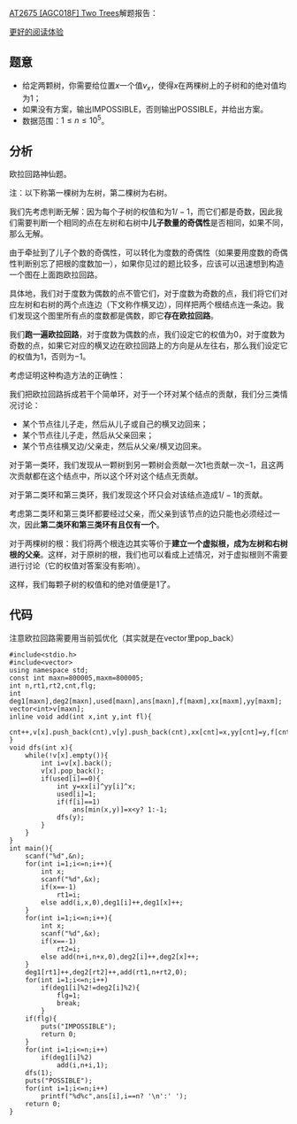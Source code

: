 [AT2675 [AGC018F] Two Trees](https://www.luogu.com.cn/problem/AT2675)解题报告：

[更好的阅读体验](https://zybuluo.com/xiaoziyao/note/1760327)

## 题意
- 给定两颗树，你需要给位置$x$一个值$v_x$，使得$x$在两棵树上的子树和的绝对值均为$1$；
- 如果没有方案，输出$\text{IMPOSSIBLE}$，否则输出$\text{POSSIBLE}$，并给出方案。
- 数据范围：$1\leqslant n\leqslant 10^5$。

## 分析
欧拉回路神仙题。

注：以下称第一棵树为左树，第二棵树为右树。

我们先考虑判断无解：因为每个子树的权值和为$1/-1$，而它们都是奇数，因此我们需要判断一个相同的点在左树和右树中**儿子数量的奇偶性**是否相同，如果不同，那么无解。

由于牵扯到了儿子个数的奇偶性，可以转化为度数的奇偶性（如果要用度数的奇偶性判断别忘了把根的度数加一），如果你见过的题比较多，应该可以迅速想到构造一个图在上面跑欧拉回路。

具体地，我们对于度数为偶数的点不管它们，对于度数为奇数的点，我们将它们对应左树和右树的两个点连边（下文称作横叉边），同样把两个根结点连一条边。我们发现这个图里所有点的度数都是偶数，即它**存在欧拉回路**。

我们**跑一遍欧拉回路**，对于度数为偶数的点，我们设定它的权值为$0$，对于度数为奇数的点，如果它对应的横叉边在欧拉回路上的方向是从左往右，那么我们设定它的权值为$1$，否则为$-1$。

考虑证明这种构造方法的正确性：

我们把欧拉回路拆成若干个简单环，对于一个环对某个结点的贡献，我们分三类情况讨论：

- 某个节点往儿子走，然后从儿子或自己的横叉边回来；
- 某个节点往儿子走，然后从父亲回来；
- 某个节点往横叉边/父亲走，然后从父亲/横叉边回来。

对于第一类环，我们发现从一颗树到另一颗树会贡献一次$1$也贡献一次$-1$，且这两次贡献都在这个结点中，所以这个环对这个结点无贡献。

对于第二类环和第三类环，我们发现这个环只会对该结点造成$1/-1$的贡献。

考虑第二类环和第三类环都要经过父亲，而父亲到该节点的边只能也必须经过一次，因此**第二类环和第三类环有且仅有一个**。

对于两棵树的根：我们将两个根连边其实等价于**建立一个虚拟根，成为左树和右树根的父亲**。这样，对于原树的根，我们也可以看成上述情况，对于虚拟根则不需要进行讨论（它的权值对答案没有影响）。

这样，我们每颗子树的权值和的绝对值便是$1$了。

## 代码
注意欧拉回路需要用当前弧优化（其实就是在$\text{vector}$里$\text{pop_back}$）
```
#include<stdio.h>
#include<vector>
using namespace std;
const int maxn=800005,maxm=800005;
int n,rt1,rt2,cnt,flg;
int deg1[maxn],deg2[maxn],used[maxn],ans[maxn],f[maxm],xx[maxm],yy[maxm];
vector<int>v[maxn];
inline void add(int x,int y,int fl){
	cnt++,v[x].push_back(cnt),v[y].push_back(cnt),xx[cnt]=x,yy[cnt]=y,f[cnt]=fl;
}
void dfs(int x){
	while(!v[x].empty()){
		int i=v[x].back();
		v[x].pop_back();
		if(used[i]==0){
			int y=xx[i]^yy[i]^x;
			used[i]=1;
			if(f[i]==1)
				ans[min(x,y)]=x<y? 1:-1;
			dfs(y);
		}
	}
}
int main(){
	scanf("%d",&n);
	for(int i=1;i<=n;i++){
		int x;
		scanf("%d",&x);
		if(x==-1)
			rt1=i;
		else add(i,x,0),deg1[i]++,deg1[x]++;
	}
	for(int i=1;i<=n;i++){
		int x;
		scanf("%d",&x);
		if(x==-1)
			rt2=i;
		else add(n+i,n+x,0),deg2[i]++,deg2[x]++;
	}
	deg1[rt1]++,deg2[rt2]++,add(rt1,n+rt2,0);
	for(int i=1;i<=n;i++)
		if(deg1[i]%2!=deg2[i]%2){
			flg=1;
			break;
		}
	if(flg){
		puts("IMPOSSIBLE");
		return 0;
	}
	for(int i=1;i<=n;i++)
		if(deg1[i]%2)
			add(i,n+i,1);
	dfs(1);
	puts("POSSIBLE");
	for(int i=1;i<=n;i++)
		printf("%d%c",ans[i],i==n? '\n':' ');
	return 0;
}
```